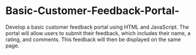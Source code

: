 # Basic-Customer-Feedback-Portal-
Develop a basic customer feedback portal using HTML and JavaScript. The portal will allow users to submit their feedback, which includes their name, a rating, and comments. This feedback will then be displayed on the same page.
